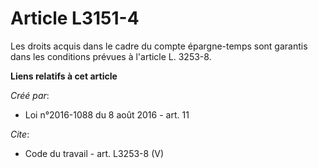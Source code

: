 # Article L3151-4

Les droits acquis dans le cadre du compte épargne-temps sont garantis dans les conditions prévues à l'article L. 3253-8.

**Liens relatifs à cet article**

_Créé par_:

  - Loi n°2016-1088 du 8 août 2016 - art. 11

_Cite_:

  - Code du travail - art. L3253-8 (V)
